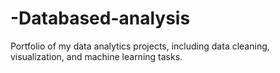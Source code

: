# -Databased-analysis
Portfolio of my data analytics projects, including data cleaning, visualization, and machine learning tasks.
